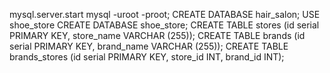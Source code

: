 mysql.server.start
mysql -uroot -proot;
CREATE DATABASE hair_salon;
USE shoe_store
CREATE DATABASE shoe_store;
CREATE TABLE stores (id serial PRIMARY KEY, store_name VARCHAR (255));
CREATE TABLE brands (id serial PRIMARY KEY, brand_name VARCHAR (255));
CREATE TABLE brands_stores (id serial PRIMARY KEY, store_id INT, brand_id INT);
